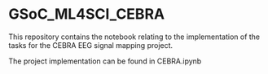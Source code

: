 # GSoC_ML4SCI_CEBRA
This repository contains the notebook relating to the implementation of the tasks for the CEBRA EEG signal mapping project.

The project implementation can be found in CEBRA.ipynb
